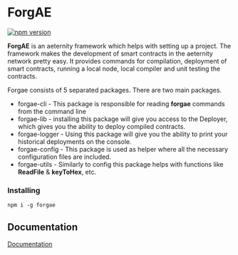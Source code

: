 # ForgAE

[![npm version](https://badge.fury.io/js/forgae.svg)](https://badge.fury.io/js/forgae)

**ForgAE** is an aeternity framework which helps with setting up a project.
The framework makes the development of smart contracts in the aeternity network pretty easy. It provides commands for compilation, deployment of smart contracts, running a local node, local compiler and unit testing the contracts.

Forgae consists of 5 separated packages. There are two main packages.
- forgae-cli - This package is responsible for reading **forgae** commands from the command line 
- forgae-lib - installing this package will give you access to the Deployer, which gives you the ability to deploy compiled contracts.
- forgae-logger - Using this package will give you the ability to print your historical deployments on the console.
- forgae-config - This package is used as helper where all the necessary configuration files are included.
- forgae-utils - Similarly to config this package helps with functions like **ReadFile**  & **keyToHex**, etc.


### Installing

```text
npm i -g forgae
```

## Documentation

[Documentation](docs/SUMMARY.md)
